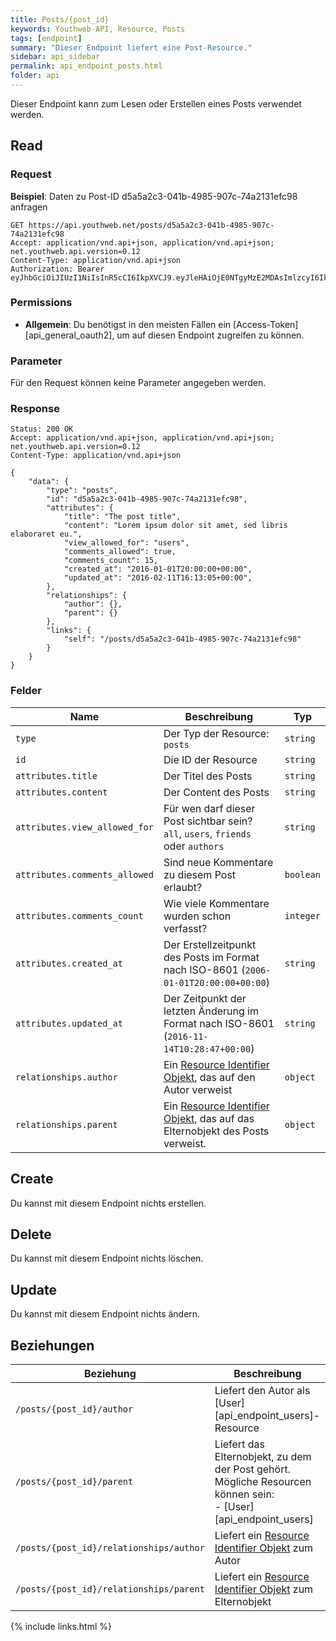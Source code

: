 ```yaml
---
title: Posts/{post_id}
keywords: Youthweb-API, Resource, Posts
tags: [endpoint]
summary: "Dieser Endpoint liefert eine Post-Resource."
sidebar: api_sidebar
permalink: api_endpoint_posts.html
folder: api
---
```


Dieser Endpoint kann zum Lesen oder Erstellen eines Posts verwendet werden.

## Read

### Request

**Beispiel**: Daten zu Post-ID d5a5a2c3-041b-4985-907c-74a2131efc98 anfragen

```
GET https://api.youthweb.net/posts/d5a5a2c3-041b-4985-907c-74a2131efc98
Accept: application/vnd.api+json, application/vnd.api+json; net.youthweb.api.version=0.12
Content-Type: application/vnd.api+json
Authorization: Bearer eyJhbGciOiJIUzI1NiIsInR5cCI6IkpXVCJ9.eyJleHAiOjE0NTgyMzE2MDAsImlzcyI6IkpOdlBnY3ROcEg1Y0s2UmMifQ.BOn0XFDDYa5iBHJb636A0C0m4sU5NO8SA_CPOVHoWNs
```

### Permissions

- **Allgemein**: Du benötigst in den meisten Fällen ein [Access-Token][api_general_oauth2], um auf diesen Endpoint zugreifen zu können.

### Parameter

Für den Request können keine Parameter angegeben werden.

### Response

```
Status: 200 OK
Accept: application/vnd.api+json, application/vnd.api+json; net.youthweb.api.version=0.12
Content-Type: application/vnd.api+json

{
    "data": {
        "type": "posts",
        "id": "d5a5a2c3-041b-4985-907c-74a2131efc98",
        "attributes": {
            "title": "The post title",
            "content": "Lorem ipsum dolor sit amet, sed libris elaboraret eu.",
            "view_allowed_for": "users",
            "comments_allowed": true,
            "comments_count": 15,
            "created_at": "2016-01-01T20:00:00+00:00",
            "updated_at": "2016-02-11T16:13:05+00:00",
        },
        "relationships": {
            "author": {},
            "parent": {}
        },
        "links": {
            "self": "/posts/d5a5a2c3-041b-4985-907c-74a2131efc98"
        }
    }
}
```

### Felder

| Name                             | Beschreibung                                               | Typ                   |
|----------------------------------|------------------------------------------------------------|-----------------------|
| `type`                           | Der Typ der Resource: `posts`                              | `string`              |
| `id`                             | Die ID der Resource                                        | `string`              |
| `attributes.title`               | Der Titel des Posts                                        | `string`              |
| `attributes.content`             | Der Content des Posts                                      | `string`              |
| `attributes.view_allowed_for`    | Für wen darf dieser Post sichtbar sein?<br />`all`, `users`, `friends` oder `authors`     | `string`   |
| `attributes.comments_allowed`    | Sind neue Kommentare zu diesem Post erlaubt?               | `boolean`            |
| `attributes.comments_count`      | Wie viele Kommentare wurden schon verfasst?                | `integer`             |
| `attributes.created_at`          | Der Erstellzeitpunkt des Posts im Format nach ISO-8601 (`2006-01-01T20:00:00+00:00`)                                                 | `string`              |
| `attributes.updated_at`          | Der Zeitpunkt der letzten Änderung im Format nach ISO-8601 (`2016-11-14T10:28:47+00:00`)                                                  | `string`              |
| `relationships.author`           | Ein [Resource Identifier Objekt](http://jsonapi.org/format/1.0/#document-resource-identifier-objects), das auf den Autor verweist | `object`             |
| `relationships.parent`           | Ein [Resource Identifier Objekt](http://jsonapi.org/format/1.0/#document-resource-identifier-objects), das auf das Elternobjekt des Posts verweist. | `object`             |

## Create

Du kannst mit diesem Endpoint nichts erstellen.

## Delete

Du kannst mit diesem Endpoint nichts löschen.

## Update

Du kannst mit diesem Endpoint nichts ändern.

## Beziehungen

| Beziehung                               | Beschreibung                                                                       |
|-----------------------------------------|------------------------------------------------------------------------------------|
| `/posts/{post_id}/author`               | Liefert den Autor als [User][api_endpoint_users]-Resource                          |
| `/posts/{post_id}/parent`               | Liefert das Elternobjekt, zu dem der Post gehört. Mögliche Resourcen können sein:<br />- [User][api_endpoint_users] |
| `/posts/{post_id}/relationships/author` | Liefert ein [Resource Identifier Objekt](http://jsonapi.org/format/1.0/#document-resource-identifier-objects) zum Autor  |
| `/posts/{post_id}/relationships/parent` | Liefert ein [Resource Identifier Objekt](http://jsonapi.org/format/1.0/#document-resource-identifier-objects) zum Elternobjekt  |

{% include links.html %}
